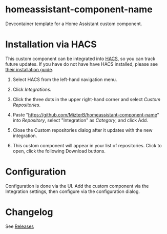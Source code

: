 # homeassistant-component-name

Devcontainer template for a Home Assistant custom component.

# Installation via HACS

This custom component can be integrated into [HACS](https://github.com/hacs/integration), so you can track future updates. If you have do not have have HACS installed, please see [their installation guide](https://hacs.xyz/docs/installation/manual).

1. Select HACS from the left-hand navigation menu.

2. Click _Integrations_.

3. Click the three dots in the upper right-hand corner and select _Custom Repositories_.

4. Paste "https://github.com/MizterB/homeassistant-component-name" into _Repository_, select "Integration" as _Category_, and click Add.

5. Close the Custom repositories dialog after it updates with the new integration.

6. This custom component will appear in your list of repositories. Click to open, click the following Download buttons.

# Configuration

Configuration is done via the UI. Add the custom component via the Integration settings, then configure via the configuration dialog.

# Changelog

See [Releases](https://github.com/MizterB/homeassistant-component-name/releases)
